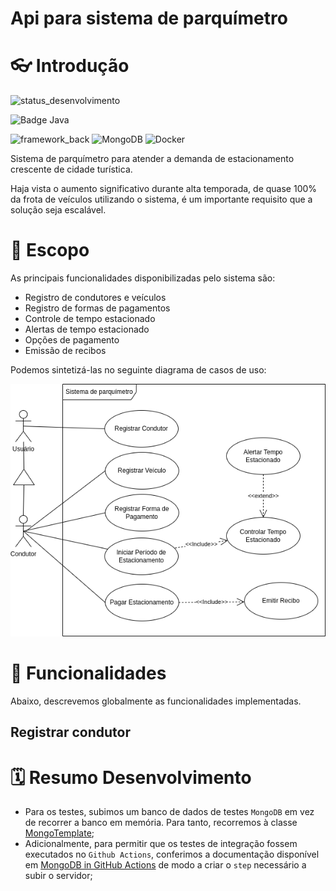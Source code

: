 Api para sistema de parquímetro
========================

# 👓 Introdução

![status_desenvolvimento](https://img.shields.io/static/v1?label=Status&message=Em%20Desenvolvimento&color=yellow&style=for-the-badge)


![Badge Java](https://img.shields.io/static/v1?label=Java&message=17&color=orange&style=for-the-badge&logo=java)


![framework_back](https://img.shields.io/badge/Spring_Boot-F2F4F9?style=for-the-badge&logo=spring-boot)
![MongoDB](https://img.shields.io/badge/MongoDB-%234ea94b.svg?style=for-the-badge&logo=mongodb&logoColor=white)
![Docker](https://img.shields.io/badge/docker-%230db7ed.svg?style=for-the-badge&logo=docker&logoColor=white)

Sistema de parquímetro para atender a demanda de estacionamento crescente de cidade turística.

Haja vista o aumento significativo durante alta temporada, de quase 100% da frota de veículos utilizando o sistema, é um importante requisito que a solução seja escalável.

# 🔬 Escopo

As principais funcionalidades disponibilizadas pelo sistema são:

- Registro de condutores e veículos
- Registro de formas de pagamentos
- Controle de tempo estacionado
- Alertas de tempo estacionado
- Opções de pagamento
- Emissão de recibos

Podemos sintetizá-las no seguinte diagrama de casos de uso:

![Diagrama de Casos de Uso](https://github.com/vsantsal/sistema-parquimetro-api/blob/main/docs/v2-casos-de-uso-sistema.png)

# 📖 Funcionalidades

Abaixo, descrevemos globalmente as funcionalidades implementadas.

## Registrar condutor

# 🗓️ Resumo Desenvolvimento

* Para os testes, subimos um banco de dados de testes `MongoDB` em vez de recorrer a banco em memória. Para tanto, recorremos à classe [MongoTemplate](https://docs.spring.io/spring-data/mongodb/docs/current/api/org/springframework/data/mongodb/core/MongoTemplate.html);
* Adicionalmente, para permitir que os testes de integração fossem executados no `Github Actions`, conferimos a documentação disponível em [MongoDB in GitHub Actions](https://github.com/marketplace/actions/mongodb-in-github-actions) de modo a criar o `step` necessário a subir o servidor;